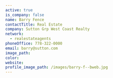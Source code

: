 ```yaml
---
active: true
is_company: false
name: Barry Fence
contactTitle: Real Estate
company: Sutton Grp West Coast Realty
network:
  - realestateagents
phoneOffice: 778-322-0000
email: barry@sutton.com
image_path:
color:
website:
profile_image_path: /images/barry-f--bweb.jpg
---
```



